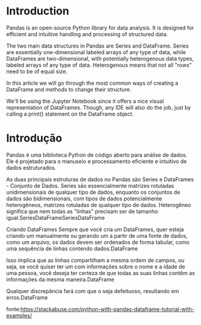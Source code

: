 # Introduction
Pandas is an open-source Python library for data analysis. It is designed for efficient and intuitive handling and processing of structured data.

The two main data structures in Pandas are Series and DataFrame. Series are essentially one-dimensional labeled arrays of any type of data, while DataFrames are two-dimensional, with potentially heterogenous data types, labeled arrays of any type of data. Heterogenous means that not all "rows" need to be of equal size.

In this article we will go through the most common ways of creating a DataFrame and methods to change their structure.

We'll be using the Jupyter Notebook since it offers a nice visual representation of DataFrames. Though, any IDE will also do the job, just by calling a print() statement on the DataFrame object.


# Introdução
Pandas é uma biblioteca Python de código aberto para análise de dados. Ele é projetado para o manuseio e processamento eficiente e intuitivo de dados estruturados.

As duas principais estruturas de dados no Pandas são Series e DataFrames - Conjunto de Dados. Series são essencialmente matrizes rotuladas unidimensionais de qualquer tipo de dados, enquanto os conjuntos de dados são bidimensionais, com tipos de dados potencialmente heterogêneos, matrizes rotuladas de qualquer tipo de dados. Heterogêneo significa que nem todas as "linhas" precisam ser de tamanho igual.SeriesDataFrameSeriesDataFrame

Criando DataFrames
Sempre que você cria um DataFrames, quer esteja criando um manualmente ou gerando um a partir de uma fonte de dados, como um arquivo, os dados devem ser ordenados de forma tabular, como uma sequência de linhas contendo dados.DataFrame

Isso implica que as linhas compartilham a mesma ordem de campos, ou seja, se você quiser ter um com informações sobre o nome e a idade de uma pessoa, você deseja ter certeza de que todas as suas linhas contêm as informações da mesma maneira.DataFrame

Qualquer discrepância fará com que o seja defeituoso, resultando em erros.DataFrame


fonte:https://stackabuse.com/python-with-pandas-dataframe-tutorial-with-examples/
